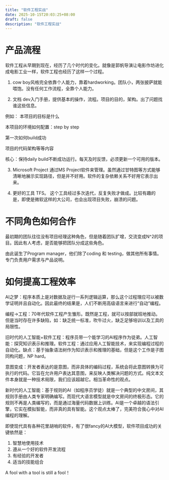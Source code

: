 ```yaml
---
title: "软件工程实战"
date: 2025-10-15T20:03:25+08:00
draft: false
description: "软件工程实战"
---
```


# 产品流程

软件工程从早期到现在，经历了几个时代的变化。就像是郭帆导演让电影作坊进化成电影工业一样，软件工程也经历了这样一个过程。

1. cow boy风格完全依靠个人能力，靠着hardworking。团队小，两张披萨就能喂饱。没有任何工作流程，全靠个人能力。

2. 文档 dev入门手册，提供基本的操作，流程。项目的目的，架构。出了问题找谁这些信息。

例如：
本项目的目标是什么

本项目的环境如何配置：step by step

第一次如何build成功

项目的代码架构等等内容

核心：保持daily build不断成功运行。每天及时反馈，必须更新一个可用的版本。

3. Microsoft Project 通过MS Project软件来管理。虽然通过甘特图等方式能够清晰地展示实现路径，但是并不好用。软件的复杂依赖关系不好用它表示出来。

4. 更好的工具 TFS。 这个工具经过多次迭代，反复失败才做成。比较有趣的是，即使是微软这样的大公司，也会出现项目失败，崩溃的问题。

# 不同角色如何合作

最初期的团队往往没有项目经理这种角色，但是随着团队扩增，交流变成N^2的项目。因此有人考虑，是否能够把团队分成这些角色。

由此诞生了Program manager，他们除了coding 和 testing，做其他所有事情。专门负责用户需求与产品说明。

# 如何提高工程效率

AI之梦：程序本质上是对数据及逆行一系列逻辑运算，那么这个过程理应可以被数学证明并且自动化。因此最终的结果是，人们不断用高级语言来进行“自动”编程。

编程->工程：70年代软件工程产生雏形。既然是工程，就可以按部就班地推动。但是当时存在许多缺陷，如：缺乏统一标准，吹牛过火，缺乏足够培训以及工具的局限性。

旧时代的人工智能+软件工程：程序员带一个能学习的AI程序作为徒弟。人工智能：探究知识表示和推理。软件工程：通过应用人工智能技术，来实现编程过程的自动化。缺点：基于抽象语法树作为知识表示和推理的基础，但是这个工作是子图同构问题，NP hard。

意图变成：开发者表达的是意图，而非具体的编码过程，系统会将此意图转换为可执行的代码。它旨在允许用户表达其意图，来反映人类解决问题的方式。纯文本文件本身就是一种技术局限，我们应该超越它。相当革命性的观点。

新时代的人工智能：基于规则的AI（如程序员学徒）就是一个典型的中文房间，其规则手册由人类专家明确编写。而现代大语言模型就是中文房间的终极形态。它的规则不再是人类编写的，而是通过海量代码数据上训练。AI是一个卓越的语法引擎，它实在模拟智能，而非真的具有智能。这个观点太棒了，完美符合我心中对AI编程的理解。


即使现代具有各种花里胡哨的软件，有了很fancy的AI大模型，软件项目成功的关键依然是：
1. 智慧地使用技术
2. 遵从一个好的软件开发流程
3. 有经验的开发者
4. 适当的技能组合

A fool with a tool is still a fool！